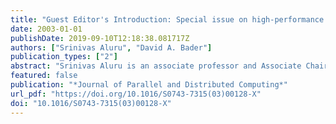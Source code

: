 ```yaml
---
title: "Guest Editor's Introduction: Special issue on high-performance computational biology"
date: 2003-01-01
publishDate: 2019-09-10T12:18:38.081717Z
authors: ["Srinivas Aluru", "David A. Bader"]
publication_types: ["2"]
abstract: "Srinivas Aluru is an associate professor and Associate Chair for Graduate Education in the Department of Electrical and Computer Engineering at Iowa State University. He is affiliated with the Laurence H. Baker Center for Bioinformatics and Biological Statistics, and serves as associate chair for the Bioinformatics and Computational Biology Graduate Program. Earlier, he held faculty positions at New Mexico State University and Syracuse University. He received his B.Tech degree in computer science from the Indian Institute of Technology, Chennai, India, in 1989 and his M.S. and Ph.D. in computer science from Iowa State University in 1991 and 1994, respectively. His research interests include parallel algorithms and applications, bioinformatics and computational biology, and combinatorial scientific computing. He is a recipient of an NSF CAREER Award, an IBM Faculty Award, and a Young Engineering Faculty Research Award from Iowa State University. Dr. Aluru served on program committees and has taken up other leadership roles at several conferences and workshops in the areas of parallel processing, scientific computing, and computational biology. He is a member of ACM, and a senior member of IEEE and IEEE Computer Society. He has co-authored a book and over 40 articles in peer-reviewed journals and conferences.  David A. Bader is an associate professor and Regents’ Lecturer in the Department of Electrical and Computer Engineering of the University of New Mexico (UNM). He received his Ph.D. in electrical engineering in 1995 from the University of Maryland and was awarded a National Science Foundation (NSF) Postdoctoral Research Associateship in Experimental Computer Science before joining UNM in 1998. He is an NSF CAREER Award recipient, an investigator on six NSF awards including three ITR awards, a distinguished speaker in the IEEE Computer Society Distinguished Visitors Program, and is a member of the IBM PERCS team for the DARPA High Productivity Computing Systems program. Dr. Bader serves on the steering committees of the IPDPS and HiPC conferences and is the general co-chair for IPDPS (2004–2005) and vice general chair for HiPC (2002–2003). He has served on numerous conference program committees related to parallel processing and is an associate editor for the ACM Journal of Experimental Algorithmics in the area of parallel algorithms, a senior member of the IEEE Computer Society, and a member of the ACM. Dr. Bader has given several keynote talks on high-performance computing for problems in computational genomics. He has co-authored over 38 articles in peer-reviewed journals and conferences, and his main areas of research are in parallel algorithms, combinatorial optimization, and computational biology and genomics."
featured: false
publication: "*Journal of Parallel and Distributed Computing*"
url_pdf: "https://doi.org/10.1016/S0743-7315(03)00128-X"
doi: "10.1016/S0743-7315(03)00128-X"
---
```


